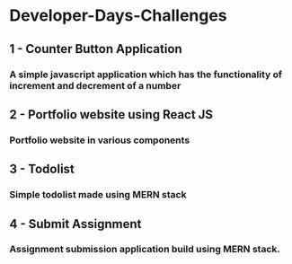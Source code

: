 # Developer-Days-Challenges

## 1 - Counter Button Application
### A simple javascript application which has the functionality of increment and decrement of a number


## 2 - Portfolio website using React JS
### Portfolio website in various components


## 3 - Todolist
### Simple todolist made using MERN stack

## 4 - Submit Assignment
### Assignment submission application build using MERN stack.
